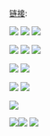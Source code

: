 [链接]():

<img src="https://github.com/taoste/Hello-World/blob/master/images/666/googles-new-logo-5078286822539264.2-hp.gif?raw=true"/>	
<img src="https://github.com/taoste/Hello-World/blob/master/images/666/OGB-INSIDER-BLOGS-GoogleLogox2-Animated.jpg?raw=true"/>	
<img src="https://github.com/taoste/Hello-World/blob/master/images/666/30s.gif?raw=true"/>
<p><img src="https://github.com/taoste/Hello-World/blob/master/images/666/【发型师】也许这就是鬼斧神工吧.gif?raw=true"/>
<img src="https://github.com/taoste/Hello-World/blob/master/images/666/chai.JPG?raw=true"/>
<img src="https://camo.githubusercontent.com/7d91ce2e671478a782a0bc2477965dd7e5d91f80/687474703a2f2f7777312e73696e61696d672e636e2f626d6964646c652f61383831356664326a773165617a6d6c78343139326732303363303363716a392e6769663f7261773d74727565?raw=true"/></p>
<p><img src="https://github.com/taoste/Hello-World/blob/master/images/666/weixiaoshuo.png?raw=true"/>
<img src="https://github.com/taoste/Hello-World/blob/master/images/666/siben.jpg?raw=true"/></p>
<p><img src="https://github.com/taoste/Hello-World/blob/master/images/666/Desktop-Works.jpg?raw=true"/>	
<img src="https://github.com/taoste/Hello-World/blob/master/Technical%20File(PDF)/小苹果-%20带蓝牙数码调音台4路7路家用K歌唱吧会议舞台用USB带幻像.jpg?raw=true"/>	</p>
<img src="https://github.com/taoste/Hello-World/blob/master/images/666/家族亲戚关系称呼表[广东话版].jpg?raw=true"/>	
<p><img src="https://github.com/taoste/Hello-World/blob/master/images/666/【赞几何光学】一摇头就能看到是什么，其实站远一点也能看到。_.jpg?raw=true"/><img src="https://github.com/taoste/Hello-World/blob/master/images/666/pony-10001.jpg?raw=true"/>	
<img src="https://github.com/taoste/Hello-World/blob/master/images/666/年画白蛇传.jpeg?raw=true"/>	
</p>
